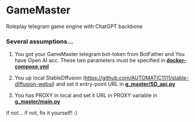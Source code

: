 # GameMaster
Roleplay telegram game engine with ChatGPT backbone

### Several assumptions...

1. You got your GameMaster telegram bot-token from BotFather and You have Open AI acc. These two parameters must be specified in [**docker-compose.yml**](https://github.com/Nehc/GameMaster/blob/main/docker-compose.yml)

3. You up local StableDffusion (https://github.com/AUTOMATIC1111/stable-diffusion-webui) and set it entry-point URL in [**g_master/SD_api.py**](https://github.com/Nehc/GameMaster/blob/main/g_master/SD_api.py)

4. You has PROXY in local and set it URL in PROXY variable in [**g_master/main.py**](https://github.com/Nehc/GameMaster/blob/main/g_master/SD_api.py)

if not... if not, fix it yourself! :)
